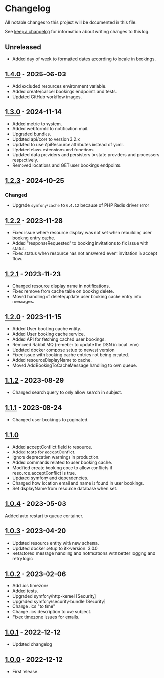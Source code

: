<!-- markdownlint-configure-file { "blanks-around-headers": { "lines_below": 0 } } -->
<!-- markdownlint-configure-file { "blanks-around-lists": false } -->

# Changelog

All notable changes to this project will be documented in this file.

See [keep a changelog](https://keepachangelog.com/en/1.0.0/) for information about writing changes to this log.

## [Unreleased]

- Added day of week to formatted dates according to locale in bookings.

## [1.4.0] - 2025-06-03

- Add excluded resources environment variable.
- Added create/cancel bookings endpoints and tests.
- Updated GitHub workflow images.

## [1.3.0] - 2024-11-14

- Added metric to system.
- Added webformId to notification mail.
- Upgraded bundles.
- Updated api/core to version 3.2.x
- Updated to use ApiResource attributes instead of yaml.
- Updated class extensions and functions.
- Updated data providers and persisters to state providers and processers respectively.
- Removed locations and GET user bookings endpoints.

## [1.2.3] - 2024-10-25

### Changed

- Upgrade `symfony/cache` to `6.4.12` because of PHP Redis driver error

## [1.2.2] - 2023-11-28

- Fixed issue where resource display was not set when rebuilding user booking entry cache.
- Added "responseRequested" to booking invitations to fix issue with status.
- Fixed status when resource has not answered event invitation in accept flow.

## [1.2.1] - 2023-11-23

- Changed resource display name in notifications.
- Fixed remove from cache table on booking delete.
- Moved handling of delete/update user booking cache entry into messages.

## [1.2.0] - 2023-11-15

- Added User booking cache entity.
- Added User booking cache service.
- Added API for fetching cached user bookings.
- Removed Rabbit MQ (remeber to update the DSN in local .env)
- Updated docker compose setup to newest version
- Fixed issue with booking cache entries not being created.
- Added resourceDisplayName to cache.
- Moved AddBookingToCacheMessage handling to own queue.

## [1.1.2] - 2023-08-29

- Changed search query to only allow search in subject.

## [1.1.1] - 2023-08-24

- Changed user bookings to paginated.

## [1.1.0]

- Added acceptConflict field to resource.
- Added tests for acceptConflict.
- Ignore deprecation warnings in production.
- Added commands related to user booking cache.
- Modified create booking code to allow conflicts if resource.acceptConflict is true.
- Updated symfony and dependencies.
- Changed how location email and name is found in user bookings.
- Set displayName from resource database when set.

## [1.0.4] - 2023-05-03

Added auto restart to queue container.

## [1.0.3] - 2023-04-20

- Updated resource entity with new schema.
- Updated docker setup to itk-version: 3.0.0
- Refactored message handling and notifications with better logging and retry logic

## [1.0.2] - 2023-02-06

- Add .ics timezone
- Added tests.
- Upgraded symfony/http-kernel [Security]
- Upgraded symfony/security-bundle [Security]
- Change .ics "to time"
- Change .ics description to use subject.
- Fixed timezone issues for emails.

## [1.0.1] - 2022-12-12

- Updated changelog

## [1.0.0] - 2022-12-12

- First release.

[Unreleased]: https://github.com/itk-dev/book_aarhus/compare/1.4.0...HEAD
[1.4.0]: https://github.com/itk-dev/book_aarhus/releases/tag/1.4.0
[1.3.0]: https://github.com/itk-dev/book_aarhus/releases/tag/1.3.0
[1.2.3]: https://github.com/itk-dev/book_aarhus/releases/tag/1.2.3
[1.2.2]: https://github.com/itk-dev/book_aarhus/releases/tag/1.2.2
[1.2.1]: https://github.com/itk-dev/book_aarhus/releases/tag/1.2.1
[1.2.0]: https://github.com/itk-dev/book_aarhus/releases/tag/1.2.0
[1.1.2]: https://github.com/itk-dev/book_aarhus/releases/tag/1.1.2
[1.1.1]: https://github.com/itk-dev/book_aarhus/releases/tag/1.1.1
[1.1.0]: https://github.com/itk-dev/book_aarhus/releases/tag/1.1.0
[1.0.4]: https://github.com/itk-dev/book_aarhus/releases/tag/1.0.4
[1.0.3]: https://github.com/itk-dev/book_aarhus/releases/tag/1.0.3
[1.0.2]: https://github.com/itk-dev/book_aarhus/releases/tag/1.0.2
[1.0.1]: https://github.com/itk-dev/book_aarhus/releases/tag/1.0.1
[1.0.0]: https://github.com/itk-dev/book_aarhus/releases/tag/1.0.0
